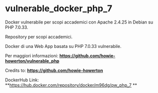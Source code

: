 # vulnerable_docker_php_7
Docker vulnerabile per scopi accademici con Apache 2.4.25 in Debian su PHP 7.0.33.

Repository per scopi accademici.

Docker di una Web App basata su PHP 7.0.33 vulnerabile.

Per maggiori informazioni: **https://github.com/howie-howerton/vulnerable_php**

Credits to: **https://github.com/howie-howerton**

DockerHub Link: **https://hub.docker.com/repository/docker/m96dg/pw_php_7
**
